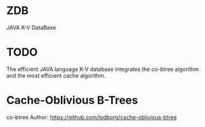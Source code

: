 # ZDB
JAVA K-V DataBase

# TODO
The efficient JAVA language K-V database integrates the co-btree algorithm and the most efficient cache algorithm. 

# Cache-Oblivious B-Trees
co-btree Author: https://github.com/lodborg/cache-oblivious-btree
